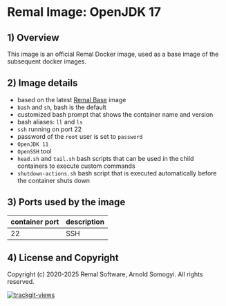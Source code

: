 # Remal Image: OpenJDK 17

## 1) Overview
This image is an official Remal Docker image, used as a base image of the subsequent docker images.

## 2) Image details
* based on the latest [Remal Base](../../base/base) image
* `bash` and `sh`, bash is the default
* customized bash prompt that shows the container name and version
* bash aliases: `ll` and `ls`
* `ssh` running on port 22
* password of the `root` user is set to `password`
* `OpenJDK 11`
* `OpenSSH` tool
* `head.sh` and `tail.sh` bash scripts that can be used in the child containers to execute custom commands
* `shutdown-actions.sh` bash script that is executed automatically before the container shuts down

## 3) Ports used by the image

| container port | description |
|----------------|-------------|
| 22             | SSH         |

## 4) License and Copyright
Copyright (c) 2020-2025 Remal Software, Arnold Somogyi. All rights reserved.

<a href="https://trackgit.com">
  <img src="https://us-central1-trackgit-analytics.cloudfunctions.net/token/ping/lcfhkdub7k2lpj33n2cl" alt="trackgit-views" />
</a>
